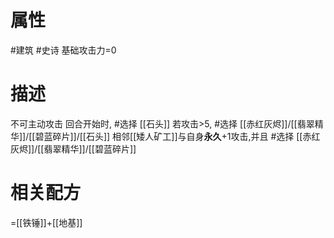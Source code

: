 # 属性
#建筑 
#史诗 
基础攻击力=0
# 描述
不可主动攻击
回合开始时, #选择 [[石头]]
若攻击>5, #选择 [[赤红灰烬]]/[[翡翠精华]]/[[碧蓝碎片]]/[[石头]]
相邻[[矮人矿工]]与自身**永久**+1攻击,并且 #选择 [[赤红灰烬]]/[[翡翠精华]]/[[碧蓝碎片]]
# 相关配方
=[[铁锤]]+[[地基]]